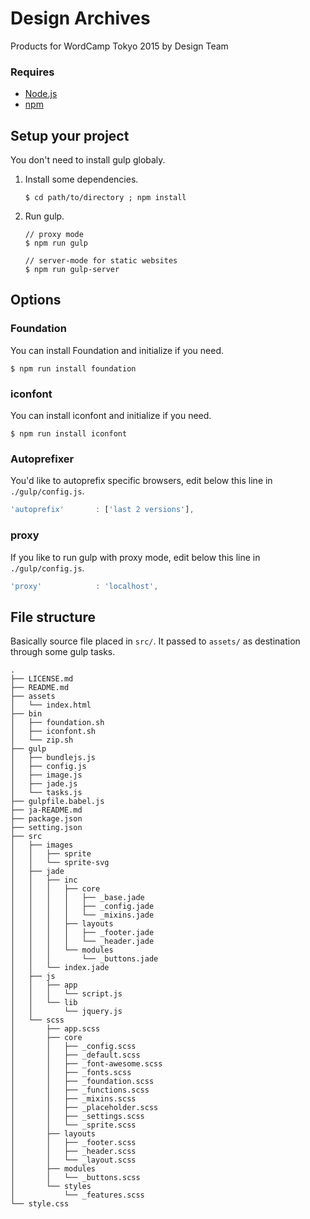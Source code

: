 Design Archives
============

Products for WordCamp Tokyo 2015 by Design Team

### Requires
- [Node.js](https://nodejs.org/en/)
- [npm](https://www.npmjs.com/)

## Setup your project
You don't need to install gulp globaly.

1.  Install some dependencies.


        $ cd path/to/directory ; npm install


1.  Run gulp.

        // proxy mode
        $ npm run gulp

        // server-mode for static websites
        $ npm run gulp-server

## Options
### Foundation
You can install Foundation and initialize if you need.

```
$ npm run install foundation
```

### iconfont

You can install iconfont and initialize if you need.

```
$ npm run install iconfont
```

### Autoprefixer
You'd like to autoprefix specific browsers, edit below this line in `./gulp/config.js`.

```javascript
'autoprefix'       : ['last 2 versions'],
```

### proxy
If you like to run gulp with proxy mode, edit below this line in `./gulp/config.js`.

```javascript
'proxy'            : 'localhost',
```

## File structure
Basically source file placed in `src/`. It passed to `assets/` as destination through some gulp tasks.
~~~~
.
├── LICENSE.md
├── README.md
├── assets
│   └── index.html
├── bin
│   ├── foundation.sh
│   ├── iconfont.sh
│   └── zip.sh
├── gulp
│   ├── bundlejs.js
│   ├── config.js
│   ├── image.js
│   ├── jade.js
│   └── tasks.js
├── gulpfile.babel.js
├── ja-README.md
├── package.json
├── setting.json
├── src
│   ├── images
│   │   ├── sprite
│   │   └── sprite-svg
│   ├── jade
│   │   ├── inc
│   │   │   ├── core
│   │   │   │   ├── _base.jade
│   │   │   │   ├── _config.jade
│   │   │   │   └── _mixins.jade
│   │   │   ├── layouts
│   │   │   │   ├── _footer.jade
│   │   │   │   └── _header.jade
│   │   │   └── modules
│   │   │       └── _buttons.jade
│   │   └── index.jade
│   ├── js
│   │   ├── app
│   │   │   └── script.js
│   │   └── lib
│   │       └── jquery.js
│   └── scss
│       ├── app.scss
│       ├── core
│       │   ├── _config.scss
│       │   ├── _default.scss
│       │   ├── _font-awesome.scss
│       │   ├── _fonts.scss
│       │   ├── _foundation.scss
│       │   ├── _functions.scss
│       │   ├── _mixins.scss
│       │   ├── _placeholder.scss
│       │   ├── _settings.scss
│       │   └── _sprite.scss
│       ├── layouts
│       │   ├── _footer.scss
│       │   ├── _header.scss
│       │   └── _layout.scss
│       ├── modules
│       │   └── _buttons.scss
│       └── styles
│           └── _features.scss
└── style.css

~~~~
